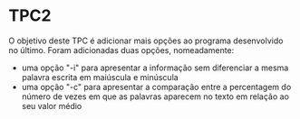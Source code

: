 # TPC2
O objetivo deste TPC é adicionar mais opções ao programa desenvolvido no último.
Foram adicionadas duas opções, nomeadamente:
- uma opção "-i" para apresentar a informação sem diferenciar a mesma palavra escrita em maiúscula e minúscula
- uma opção "-c" para apresentar a comparação entre a percentagem do número de vezes em que as palavras aparecem no texto em relação ao seu valor médio